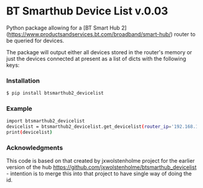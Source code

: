 # BT Smarthub Device List v.0.03

Python package allowing for a [BT Smart Hub 2] (https://www.productsandservices.bt.com/broadband/smart-hub/) router to be queried for devices.

The package will output either all devices stored in the router's memory or just the devices connected at present
as a list of dicts with the following keys:

### Installation
```sh
$ pip install btsmarthub2_devicelist
```

### Example

```sh
import btsmarthub2_devicelist
devicelist = btsmarthub2_devicelist.get_devicelist(router_ip='192.168.1.254', only_active_devices=True)
print(devicelist)
```

### Acknowledgments
This code is based on that created by jxwolstenholme project for the earlier version of the hub https://github.com/jxwolstenholme/btsmarthub_devicelist - intention is to merge this into that project to have single way of doing the id.


